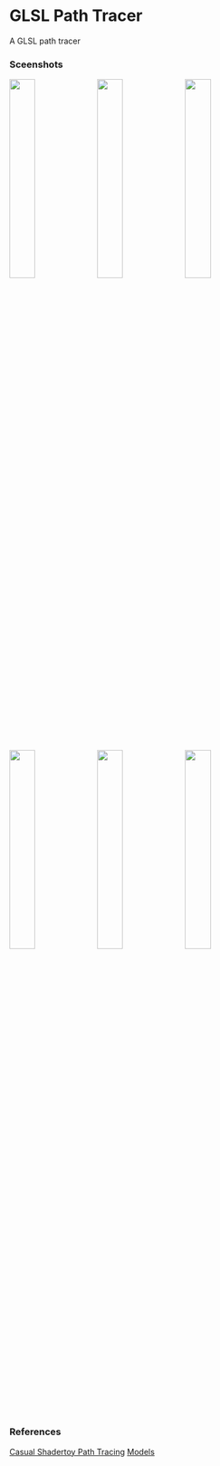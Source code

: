 # GLSL Path Tracer

A GLSL path tracer

### Sceenshots
<p float="left">
  <img src="https://github.com/Guo-Haowei/pt/blob/master/data/screenshots/cornell-box.png" width="30%" />
  <img src="https://github.com/Guo-Haowei/pt/blob/master/data/screenshots/monkey.png" width="30%" />
  <img src="https://github.com/Guo-Haowei/pt/blob/master/data/screenshots/dragon.png" width="30%" />
</p>
<p float="left">
  <img src="https://github.com/Guo-Haowei/pt/blob/master/data/screenshots/sibenik.png" width="30%" />
  <img src="https://github.com/Guo-Haowei/pt/blob/master/data/screenshots/sponza.png" width="30%" />
  <img src="https://github.com/Guo-Haowei/pt/blob/master/data/screenshots/conference.png" width="30%" />
</p>

### References
[Casual Shadertoy Path Tracing](https://blog.demofox.org/2020/05/25/casual-shadertoy-path-tracing-1-basic-camera-diffuse-emissive/)
[Models](https://casual-effects.com/data/)
